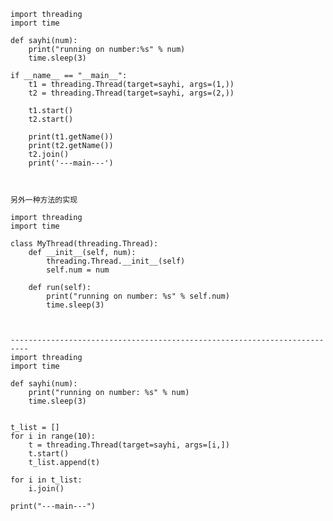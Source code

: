     import threading
    import time
    
    def sayhi(num):
        print("running on number:%s" % num)
        time.sleep(3)
        
    if __name__ == "__main__":
        t1 = threading.Thread(target=sayhi, args=(1,))
        t2 = threading.Thread(target=sayhi, args=(2,))

        t1.start()
        t2.start()

        print(t1.getName())
        print(t2.getName())
        t2.join()
        print('---main---')



   	另外一种方法的实现

   	import threading
   	import time

   	class MyThread(threading.Thread):
   		def __init__(self, num):
   			threading.Thread.__init__(self)
   			self.num = num

   		def run(self):
   			print("running on number: %s" % self.num)
   			time.sleep(3)



	--------------------------------------------------------------------------
	import threading
	import time

	def sayhi(num):
		print("running on number: %s" % num)
		time.sleep(3)


	t_list = []
	for i in range(10):
		t = threading.Thread(target=sayhi, args=[i,])
		t.start()
		t_list.append(t)

	for i in t_list:
		i.join()
		
	print("---main---")



        